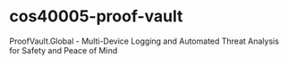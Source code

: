# cos40005-proof-vault
ProofVault.Global - Multi-Device Logging and Automated Threat Analysis for Safety and Peace of Mind
